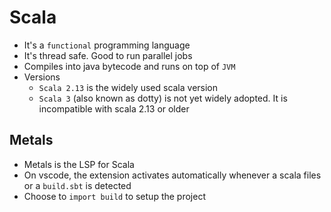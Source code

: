 # Scala

- It's a `functional` programming language
- It's thread safe. Good to run parallel jobs
- Compiles into java bytecode and runs on top of `JVM`
- Versions
  - `Scala 2.13` is the widely used scala version
  - `Scala 3` (also known as dotty) is not yet widely adopted. It is incompatible with scala 2.13 or older

## Metals

- Metals is the LSP for Scala
- On vscode, the extension activates automatically whenever a scala files or a `build.sbt` is detected
- Choose to `import build` to setup the project
